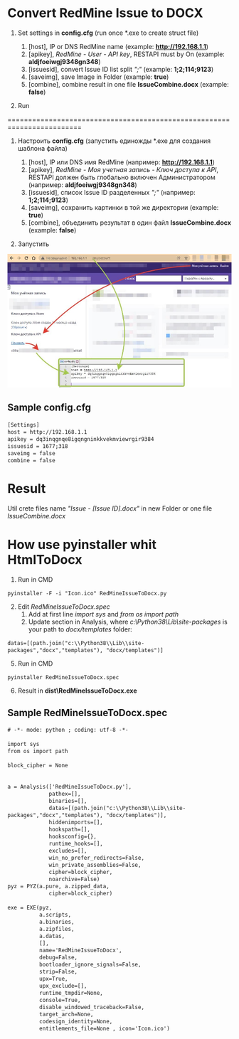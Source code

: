 # Convert RedMine Issue to DOCX

1. Set settings in **config.cfg** (run once *.exe to create struct file)
   1. [host], IP or DNS RedMine name (example: **http://192.168.1.1**)
   2. [apikey], *RedMine - User - API key*, RESTAPI must by On (example: **aldjfoeiwgj9348gn348**)
   3. [issuesid], convert Issue ID list split *";"* (example: **1;2;114;9123**)
   4. [saveimg], save Image in Folder (example: **true**)
   5. [combine], combine result in one file **IssueCombine.docx** (example: **false**)

2. Run

========================================================================
1. Настроить **config.cfg** (запустить единожды *.exe для создания шаблона файла)
   1. [host], IP или DNS имя RedMine (например: **http://192.168.1.1**)
   2. [apikey], *RedMine - Моя учетная запись - Ключ доступа к API*, RESTAPI должен быть глобально включен Администратором (например: **aldjfoeiwgj9348gn348**)
   3. [issuesid], список Issue ID разделенных *";"* (например: **1;2;114;9123**)
   4. [saveimg], сохранить картинки в той же директории (example: **true**)
   5. [combine], объединить результат в один файл **IssueCombine.docx** (example: **false**)

2. Запустить 

![alt text](https://github.com/MasyGreen/RedMine.IssueToDocx/blob/master/Settings%20manual%20(config.cfg).jpg)

## Sample config.cfg
```
[Settings]
host = http://192.168.1.1
apikey = dq3inqgnqe8igqngninkkvekmviewrgir9384
issuesid = 1677;318
saveimg = false
combine = false
```

# Result
Util crete files name *"Issue - [Issue ID].docx"* in new Folder or one file *IssueCombine.docx*

# How use pyinstaller whit HtmlToDocx

1. Run in CMD

```
pyinstaller -F -i "Icon.ico" RedMineIssueToDocx.py
```

2. Edit *RedMineIssueToDocx.spec*
   1. Add at first line *import sys* and *from os import path*
   2. Update section in Analysis, where *c:\\Python38\\Lib\\site-packages* is your path to *docx/templates* folder:

```
datas=[(path.join("c:\\Python38\\Lib\\site-packages","docx","templates"), "docx/templates")]
```
   5. Run in CMD

```
pyinstaller RedMineIssueToDocx.spec
```
   6. Result in **dist\RedMineIssueToDocx.exe**

## Sample RedMineIssueToDocx.spec
```
# -*- mode: python ; coding: utf-8 -*-

import sys
from os import path

block_cipher = None


a = Analysis(['RedMineIssueToDocx.py'],
             pathex=[],
             binaries=[],
             datas=[(path.join("c:\\Python38\\Lib\\site-packages","docx","templates"), "docx/templates")],
             hiddenimports=[],
             hookspath=[],
             hooksconfig={},
             runtime_hooks=[],
             excludes=[],
             win_no_prefer_redirects=False,
             win_private_assemblies=False,
             cipher=block_cipher,
             noarchive=False)
pyz = PYZ(a.pure, a.zipped_data,
             cipher=block_cipher)

exe = EXE(pyz,
          a.scripts,
          a.binaries,
          a.zipfiles,
          a.datas,  
          [],
          name='RedMineIssueToDocx',
          debug=False,
          bootloader_ignore_signals=False,
          strip=False,
          upx=True,
          upx_exclude=[],
          runtime_tmpdir=None,
          console=True,
          disable_windowed_traceback=False,
          target_arch=None,
          codesign_identity=None,
          entitlements_file=None , icon='Icon.ico')

```


